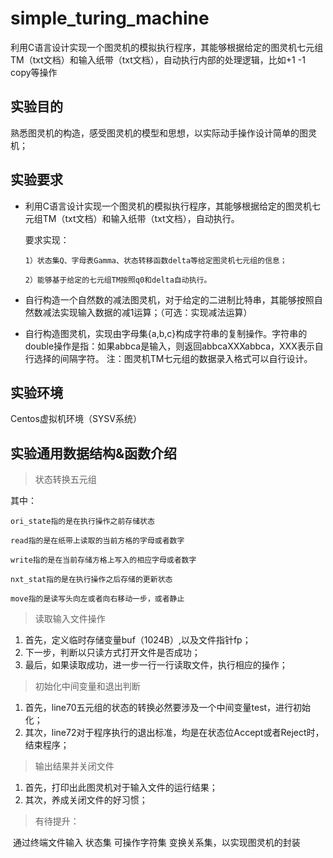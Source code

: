 # simple_turing_machine
利用C语言设计实现一个图灵机的模拟执行程序，其能够根据给定的图灵机七元组TM（txt文档）和输入纸带（txt文档），自动执行内部的处理逻辑，比如+1 -1 copy等操作


## 实验目的

熟悉图灵机的构造，感受图灵机的模型和思想，以实际动手操作设计简单的图灵机；

## 实验要求

- 利用C语言设计实现一个图灵机的模拟执行程序，其能够根据给定的图灵机七元组TM（txt文档）和输入纸带（txt文档），自动执行。

  要求实现：

  `1）状态集Q、字母表Gamma、状态转移函数delta等给定图灵机七元组的信息；`

  `2）能够基于给定的七元组TM按照q0和delta自动执行。`

- 自行构造一个自然数的减法图灵机，对于给定的二进制比特串，其能够按照自然数减法实现输入数据的减1运算；（可选：实现减法运算）

- 自行构造图灵机，实现由字母集{a,b,c}构成字符串的复制操作。字符串的double操作是指：如果abbca是输入，则返回abbcaXXXabbca，XXX表示自行选择的间隔字符。
  注：图灵机TM七元组的数据录入格式可以自行设计。

## 实验环境

Centos虚拟机环境（SYSV系统）



## 实验通用数据结构&函数介绍

> 状态转换五元组

其中：

`ori_state指的是在执行操作之前存储状态`

`read指的是在纸带上读取的当前方格的字母或者数字`

`write指的是在当前存储方格上写入的相应字母或者数字`

`nxt_stat指的是在执行操作之后存储的更新状态`

`move指的是读写头向左或者向右移动一步，或者静止`



> 读取输入文件操作

1. 首先，定义临时存储变量buf（1024B）,以及文件指针fp；
2. 下一步，判断以只读方式打开文件是否成功；
3. 最后，如果读取成功，进一步一行一行读取文件，执行相应的操作；



> 初始化中间变量和退出判断

1. 首先，line70五元组的状态的转换必然要涉及一个中间变量test，进行初始化；
2. 其次，line72对于程序执行的退出标准，均是在状态位Accept或者Reject时，结束程序；



> 输出结果并关闭文件

1. 首先，打印出此图灵机对于输入文件的运行结果；
2. 其次，养成关闭文件的好习惯；



> 有待提升：

​			通过终端文件输入 状态集  可操作字符集  变换关系集，以实现图灵机的封装

